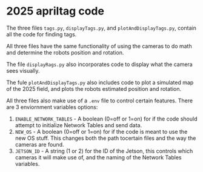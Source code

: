 2025 apriltag code
==========

The three files `tags.py`, `displayTags.py`, and `plotAndDisplayTags.py`, contain all the code for finding tags.

All three files have the same functionality of using the cameras to do math and determine the robots position and rotation.

The file `displayRags.py` also incorporates code to display what the camera sees visually.

The fule `plotAndDisplayTags.py` also includes code to plot a simulated map of the 2025 field, and plots the robots estimated position and rotation.

All three files also make use of a `.env` file to control certain features. There are 3 enviornment variables options:

1. `ENABLE_NETWORK_TABLES` - A boolean (0=off or 1=on) for if the code should attempt to initialize Network Tables and send data.
2. `NEW_OS` - A boolean (0=off or 1=on) for if the code is meant to use the new OS stuff. This changes both the path tocertain files and the way the cameras are found.
3. `JETSON_ID` - A string (1 or 2) for the ID of the Jetson, this controls which cameras it will make use of, and the naming of the Network Tables variables.